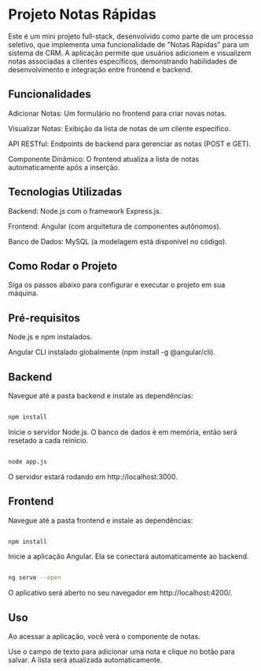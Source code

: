 # Projeto Notas Rápidas

Este é um mini projeto full-stack, desenvolvido como parte de um processo seletivo, que implementa uma funcionalidade de "Notas Rápidas" para um sistema de CRM. A aplicação permite que usuários adicionem e visualizem notas associadas a clientes específicos, demonstrando habilidades de desenvolvimento e integração entre frontend e backend.

## Funcionalidades

Adicionar Notas: Um formulário no frontend para criar novas notas.

Visualizar Notas: Exibição da lista de notas de um cliente específico.

API RESTful: Endpoints de backend para gerenciar as notas (POST e GET).

Componente Dinâmico: O frontend atualiza a lista de notas automaticamente após a inserção.

## Tecnologias Utilizadas

Backend: Node.js com o framework Express.js.

Frontend: Angular (com arquitetura de componentes autônomos).

Banco de Dados: MySQL (a modelagem está disponível no código).

## Como Rodar o Projeto

Siga os passos abaixo para configurar e executar o projeto em sua máquina.

## Pré-requisitos

Node.js e npm instalados.

Angular CLI instalado globalmente (npm install -g @angular/cli).

## Backend

Navegue até a pasta backend e instale as dependências:

```bash

npm install
```

Inicie o servidor Node.js. O banco de dados é em memória, então será resetado a cada reinício.

```bash

node app.js
```

O servidor estará rodando em http://localhost:3000.

## Frontend

Navegue até a pasta frontend e instale as dependências:

```bash

npm install
```

Inicie a aplicação Angular. Ela se conectará automaticamente ao backend.

```bash

ng serve --open
```

O aplicativo será aberto no seu navegador em http://localhost:4200/.

## Uso

Ao acessar a aplicação, você verá o componente de notas.

Use o campo de texto para adicionar uma nota e clique no botão para salvar. A lista será atualizada automaticamente.
